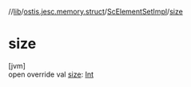 //[lib](../../../index.md)/[ostis.jesc.memory.struct](../index.md)/[ScElementSetImpl](index.md)/[size](size.md)

# size

[jvm]\
open override val [size](size.md): [Int](https://kotlinlang.org/api/latest/jvm/stdlib/kotlin/-int/index.html)
